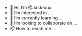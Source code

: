 - 👋 Hi, I’m @Jack-xux
- 👀 I’m interested in ...
- 🌱 I’m currently learning ...
- 💞️ I’m looking to collaborate on ...
- 📫 How to reach me ...

<!---
Jack-xux/Jack-xux is a ✨ special ✨ repository because its `README.md` (this file) appears on your GitHub profile.
You can click the Preview link to take a look at your changes.
--->
